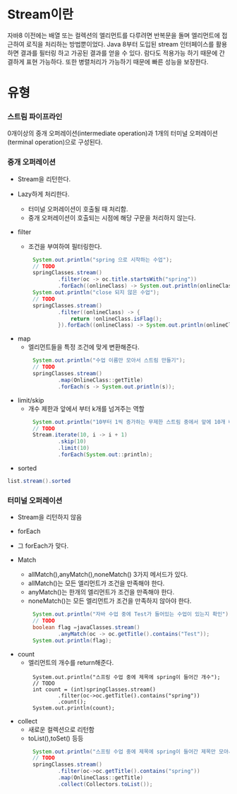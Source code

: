 # Stream이란
자바8 이전에는 배열 또는 컬렉션의 엘리먼트를 다루려면 반복문을 돌며 엘리먼트에 접근하여 로직을 처리하는 방법뿐이었다. Java 8부터 도입된 stream 인터페이스를 활용하면 결과를 필터링 하고 가공된 결과를 얻을 수 있다. 람다도 적용가능 하기 때문에 간결하게 표현 가능하다.
또한 병렬처리가 가능하기 때문에 빠른 성능을 보장한다.

# 유형
### 스트림 파이프라인
0개이상의 중개 오퍼레이션(intermediate operation)과 1개의 터미널 오퍼레이션(terminal operation)으로 구성된다.

### 중개 오퍼레이션
* Stream을 리턴한다.
* Lazy하게 처리한다.
  * 터미널 오퍼레이션이 호출될 때 처리함.
  * 중개 오퍼레이션이 호출되는 시점에 해당 구문을 처리하지 않는다.

* filter
  * 조건을 부여하여 필터링한다.
```java
        System.out.println("spring 으로 시작하는 수업");
        // TODO
        springClasses.stream()
                .filter(oc -> oc.title.startsWith("spring"))
                .forEach((onlineClass) -> System.out.println(onlineClass.getId()));
        System.out.println("close 되지 않은 수업");
        // TODO
        springClasses.stream()
                .filter((onlineClass) -> {
                    return !onlineClass.isFlag();
                }).forEach((onlineClass) -> System.out.println(onlineClass.getId()));
```
* map
  * 엘리먼트들을 특정 조건에 맞게 변환해준다.

```java
        System.out.println("수업 이름만 모아서 스트림 만들기");
        // TODO
        springClasses.stream()
                .map(OnlineClass::getTitle)
                .forEach(s -> System.out.println(s));
```

* limit/skip
  * 개수 제한과 앞에서 부터 k개를 넘겨주는 역할
```java
        System.out.println("10부터 1씩 증가하는 무제한 스트림 중에서 앞에 10개 빼고 최대 10개 까지만");
        // TODO
        Stream.iterate(10, i -> i + 1)
                .skip(10)
                .limit(10)
                .forEach(System.out::println);
```
* sorted
```java
list.stream().sorted
```

### 터미널 오퍼레이션
* Stream을 리턴하지 않음
* forEach
 * 그 forEach가 맞다.
 
* Match
  * allMatch(),anyMatch(),noneMatch() 3가지 메서드가 있다.
  * allMatch()는 모든 엘리먼트가 조건을 만족해야 한다.
  * anyMatch()는 한개의 엘리먼트가 조건을 만족해야 한다.
  * noneMatch()는 모든 엘리먼트가 조건을 만족하지 않아야 한다.

```java
        System.out.println("자바 수업 중에 Test가 들어있는 수업이 있는지 확인");
        // TODO
        boolean flag =javaClasses.stream()
                .anyMatch(oc -> oc.getTitle().contains("Test"));
        System.out.println(flag);
```

* count
  * 엘리먼트의 개수를 return해준다.
```
        System.out.println("스프링 수업 중에 제목에 spring이 들어간 개수");
        // TODO
        int count = (int)springClasses.stream()
                .filter(oc->oc.getTitle().contains("spring"))
                .count();
        System.out.println(count);
```

* collect
  * 새로운 컬렉션으로 리턴함
  * toList(),toSet() 등등
```java
        System.out.println("스프링 수업 중에 제목에 spring이 들어간 제목만 모아서 List로 만들기");
        // TODO
        springClasses.stream()
                .filter(oc->oc.getTitle().contains("spring"))
                .map(OnlineClass::getTitle)
                .collect(Collectors.toList());
```

